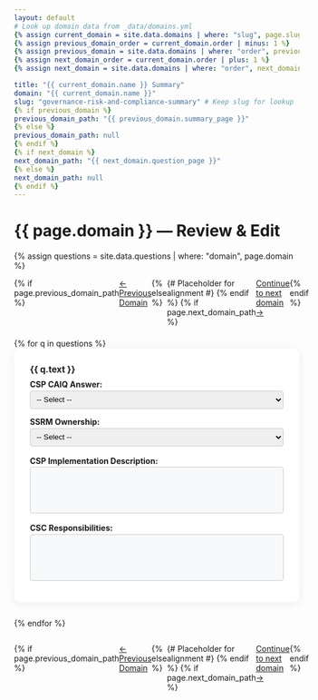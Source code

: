 ```yaml
---
layout: default
# Look up domain data from _data/domains.yml
{% assign current_domain = site.data.domains | where: "slug", page.slug | first %}
{% assign previous_domain_order = current_domain.order | minus: 1 %}
{% assign previous_domain = site.data.domains | where: "order", previous_domain_order | first %}
{% assign next_domain_order = current_domain.order | plus: 1 %}
{% assign next_domain = site.data.domains | where: "order", next_domain_order | first %}

title: "{{ current_domain.name }} Summary"
domain: "{{ current_domain.name }}"
slug: "governance-risk-and-compliance-summary" # Keep slug for lookup
{% if previous_domain %}
previous_domain_path: "{{ previous_domain.summary_page }}"
{% else %}
previous_domain_path: null
{% endif %}
{% if next_domain %}
next_domain_path: "{{ next_domain.question_page }}"
{% else %}
next_domain_path: null
{% endif %}
---
```


# {{ page.domain }} — Review & Edit

{% assign questions = site.data.questions | where: "domain", page.domain %}

<div style="max-width: 700px; margin: 0 auto;">
  <div style="display: flex; justify-content: space-between; margin-bottom: 1.5em;">
    {% if page.previous_domain_path %}
      <a href="{{ page.previous_domain_path | relative_url }}" class="btn btn-secondary">← Previous Domain</a>
    {% else %}
      <span style="width: 100px;"></span> {# Placeholder for alignment #}
    {% endif %}
    {% if page.next_domain_path %}
      <a href="{{ page.next_domain_path | relative_url }}" class="btn btn-primary">Continue to next domain →</a>
    {% endif %}
  </div>
  <div id="{{ page.slug }}">
    {% for q in questions %}
    <div class="summary-question-block" data-storage-key="{{ q.storage_key }}" style="background:#fff;border-radius:12px;box-shadow:0 2px 16px rgba(0,0,0,0.07);padding:2em 2em 1.5em 2em; margin-bottom: 2em;">
      <div style="font-size:1.1em;font-weight:bold;margin-bottom:0.5em;">{{ q.text }}</div>
      <div style="display:flex;gap:1em;margin-bottom:1.2em;flex-wrap:wrap;">
        <div style="flex:1 1 220px;min-width:220px;">
          <label style="font-weight:bold;" for="caiq-answer-{{ q.storage_key }}">CSP CAIQ Answer:</label><br>
          <select id="caiq-answer-{{ q.storage_key }}" class="caiq-answer" style="width:100%;padding:0.5em;border-radius:4px;border:1px solid #ccc;margin-top:0.2em;">
            <option value="">-- Select --</option>
            <option>Yes</option>
            <option>No</option>
            <option>Not Applicable</option>
          </select>
        </div>
        <div style="flex:1 1 220px;min-width:220px;">
          <label style="font-weight:bold;" for="ssrm-ownership-{{ q.storage_key }}">SSRM Ownership:</label><br>
          <select id="ssrm-ownership-{{ q.storage_key }}" class="ssrm-ownership" style="width:100%;padding:0.5em;border-radius:4px;border:1px solid #ccc;margin-top:0.2em;">
            <option value="">-- Select --</option>
            <option>CSP-owned</option>
            <option>CSC-owned</option>
            <option>3rd-party outsourced</option>
            <option>Shared CSP and CSC</option>
            <option>Shared CSP and 3rd party</option>
          </select>
        </div>
      </div>
      <div style="margin-bottom:1.2em;">
        <label style="font-weight:bold;" for="csp-impl-desc-{{ q.storage_key }}">CSP Implementation Description:</label>
        <div id="csp-impl-desc-{{ q.storage_key }}" class="csp-impl-desc" style="background:#f8f9fa;border:1px solid #ccc;border-radius:4px;min-height:80px;margin-top:0.2em;"></div>
      </div>
      <div style="margin-bottom:1.2em;">
        <label style="font-weight:bold;" for="csc-resp-{{ q.storage_key }}">CSC Responsibilities:</label>
        <div id="csc-resp-{{ q.storage_key }}" class="csc-resp" style="background:#f8f9fa;border:1px solid #ccc;border-radius:4px;min-height:80px;margin-top:0.2em;"></div>
      </div>
    </div>
    {% endfor %}
  </div>

  <div style="display: flex; justify-content: space-between; margin-top: 2em;">
    {% if page.previous_domain_path %}
      <a href="{{ page.previous_domain_path | relative_url }}" class="btn btn-secondary">← Previous Domain</a>
    {% else %}
       <span style="width: 100px;"></span> {# Placeholder for alignment #}
    {% endif %}
    {% if page.next_domain_path %}
      <a href="{{ page.next_domain_path | relative_url }}" class="btn btn-primary">Continue to next domain →</a>
    {% endif %}
  </div>
</div>

<!-- Toast Notification -->
<div id="toast-saved" style="display:none; position:fixed; z-index:9999; right:24px; bottom:24px; background:#28a745; color:#fff; padding:0.9em 1.5em; border-radius:8px; font-weight:bold; box-shadow:0 2px 8px rgba(0,0,0,0.12); font-size:1.1em; transition:opacity 0.3s;">Saved!</div>

<!-- Quill.js CDN -->
<link href="https://cdn.quilljs.com/1.3.6/quill.bubble.css" rel="stylesheet">
<script src="https://cdn.quilljs.com/1.3.6/quill.min.js"></script>
<script>
function showToast() {
  const toast = document.getElementById('toast-saved');
  toast.style.display = 'block';
  toast.style.opacity = '1';
  setTimeout(() => {
    toast.style.opacity = '0';
    setTimeout(() => { toast.style.display = 'none'; }, 300);
  }, 1200);
}

function saveAnswers(storageKey, answerSel, ownerSel, quillCSP, quillCSC) {
  const data = { ...JSON.parse(localStorage.getItem(storageKey) || '{}') };
  if (answerSel) data.caiqAnswer = answerSel.value;
  if (ownerSel) data.ssrmOwnership = ownerSel.value;
  if (quillCSP) data.cspImpl = quillCSP.root.innerHTML;
  if (quCSC) data.cscResp = quillCSC.root.innerHTML;
  localStorage.setItem(storageKey, JSON.stringify(data));
  showToast(); // Only show toast on successful save
}

function loadAnswers(storageKey, answerSel, ownerSel, quillCSP, quillCSC) {
  const data = JSON.parse(localStorage.getItem(storageKey) || '{}');
  if (data.caiqAnswer && answerSel) answerSel.value = data.caiqAnswer;
  if (data.ssrmOwnership && ownerSel) ownerSel.value = data.ssrmOwnership;
  if (data.cspImpl && quillCSP) quillCSP.root.innerHTML = data.cspImpl;
  if (data.cscResp && quillCSC) quillCSC.root.innerHTML = data.cscResp;
}

document.addEventListener('DOMContentLoaded', function() {
  document.querySelectorAll('.summary-question-block').forEach(block => {
    const storageKey = block.getAttribute('data-storage-key');
    const answerSel = block.querySelector('.caiq-answer');
    const ownerSel = block.querySelector('.ssrm-ownership');
    const cspDiv = block.querySelector('.csp-impl-desc');
    const cscDiv = block.querySelector('.csc-resp');

    // Initialize Quill editors only if the elements exist
    let quillCSP = null;
    if (cspDiv) {
        quillCSP = new Quill(cspDiv, {
            theme: 'bubble',
            placeholder: 'Describe the implementation...',
            modules: { toolbar: [ ['bold', 'italic', 'underline'], ['link'], [{ 'list': 'ordered'}, { 'list': 'bullet' }] ] }
        });
        quillCSP.root.addEventListener('blur', () => saveAnswers(storageKey, answerSel, ownerSel, quillCSP, quillCSC));
    }

    let quillCSC = null;
    if (cscDiv) {
        quillCSC = new Quill(cscDiv, {
            theme: 'bubble',
            placeholder: 'Describe the responsibilities...',
            modules: { toolbar: [ ['bold', 'italic', 'underline'], ['link'], [{ 'list': 'ordered'}, { 'list': 'bullet' }] ] }
        });
        quillCSC.root.addEventListener('blur', () => saveAnswers(storageKey, answerSel, ownerSel, quillCSP, quillCSC));
    }

    // Load saved answers
    loadAnswers(storageKey, answerSel, ownerSel, quillCSP, quillCSC);

    // Save on change for selects
    if (answerSel) answerSel.addEventListener('change', () => saveAnswers(storageKey, answerSel, ownerSel, quillCSP, quillCSC));
    if (ownerSel) ownerSel.addEventListener('change', () => saveAnswers(storageKey, answerSel, ownerSel, quillCSP, quillCSC));

  });
});
</script> 